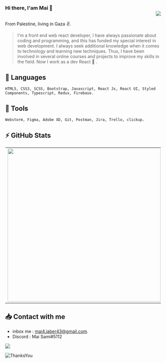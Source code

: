  
### Hi there, I'am Mai 👋 <div align = 'right'>![](https://komarev.com/ghpvc/?username=mai-sami&color=yellow)</div>

From Palestine, living in Gaza :v:.

 >I'm a front end web react developer, I have always passionate about coding and programming, and this has funded my special interest in web development. I always seek additional knowledge when it comes to technology and learning new techniques. Thus, I have been involved in several online courses and projects to improve my skills in the field.
Now I work as a dev React :muscle: .


## :round_pushpin: Languages
```
HTML5, CSS3, SCSS, Bootstrap, Javascript, React Js, React UI, Styled Components, Typescript, Redux, Firebase. 
```

## :round_pushpin: Tools 
```
Webstorm, Figma, Adobe XD, Git, Postman, Jira, Trello, clickup. 
```

 ## :zap: GitHub Stats
<center>
  <table>
    <tr>
        <td><img width="495px" align="left" src="https://github-readme-stats.vercel.app/api?username=mai-sami&show_icons=true&theme=radical&hide=html&layout=compact" /></td>
      </tr>
 
  </table>
</center>

## :inbox_tray: Contact with me
* inbox me : mai4.jaber43@gmail.com. 
* Discord  : Mai Sami#5112


[<img src="https://img.shields.io/badge/LinkedIn-0077B5?style=for-the-badge&logo=linkedin&logoColor=white"  />](https://www.linkedin.com/in/mai-sami-1144b9209/)



![ThanksYou](https://img.shields.io/badge/🙏Thank_You_For_Spending_a_Moment_On_My_Profile-dodgerred.svg?style=for-the-badge)
